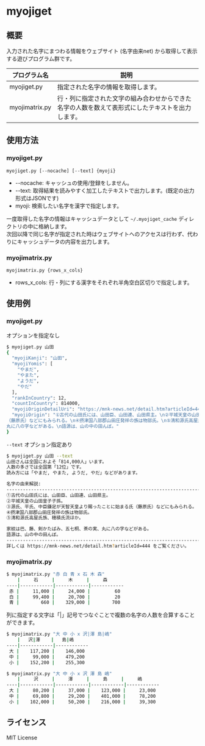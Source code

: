 # myojiget

## 概要

入力された名字にまつわる情報をウェブサイト (名字由来net) から取得して表示する遊びプログラム群です。

プログラム名     | 説明
---------------|---------------------------------
myojiget.py    | 指定された名字の情報を取得します。
myojimatrix.py | 行・列に指定された文字の組み合わせからできた名字の人数を数えて表形式にしたテキストを出力します。

## 使用方法

### myojiget.py

```myojiget.py [--nocache] [--text] {myoji}```

* --nocache: キャッシュの使用/登録をしません。
* --text: 取得結果を読みやすく加工したテキストで出力します。(既定の出力形式はJSONです)
* myoji: 検索したい名字を漢字で指定します。

一度取得した名字の情報はキャッシュデータとして
 `~/.myojiget_cache` ディレクトリの中に格納します。  
 次回以降で同じ名字が指定された時はウェブサイトへのアクセスは行わず、代わりにキャッシュデータの内容を出力します。

### myojimatrix.py

```myojimatrix.py {rows_x_cols}```

* rows_x_cols: 行・列にする漢字をそれぞれ半角空白区切りで指定します。

## 使用例

### myojiget.py

オプションを指定なし
```sh
$ myojiget.py 山田
{
  "myojiKanji": "山田",
  "myojiYomis": [
    "やまだ",
    "やまた",
    "ようだ",
    "やだ"
  ],
  "rankInCountry": 12,
  "countInCountry": 814000,
  "myojiOriginDetailUri": "https://mnk-news.net/detail.htm?articleId=444",
  "myojiOrigin": "①古代の山田氏には、山田臣、山田連、山田県主。\n②平城天皇の山田皇子子孫。\n③源氏、平氏、中臣鎌足が天智天皇より賜ったことに始まる氏
（藤原氏）などにもみられる。\n④摂津国八部郡山田庄発祥の族は物部氏。\n⑤清和源氏高屋氏族、穂積氏流ほか。\n\n家紋は巴、藤、剣かたばみ、五七桐、茶の実、
丸に八の字などがある。\n語源は、山の中の田んぼ。"
}
```

`--text` オプション指定あり
```sh
$ myojiget.py 山田 --text
山田さんは全国におよそ「814,000人」います。
人数の多さでは全国第「12位」です。
読み方には「やまだ, やまた, ようだ, やだ」などがあります。

名字の由来解説:
------------------------------------------------------------------------------------
①古代の山田氏には、山田臣、山田連、山田県主。
②平城天皇の山田皇子子孫。
③源氏、平氏、中臣鎌足が天智天皇より賜ったことに始まる氏（藤原氏）などにもみられる。
④摂津国八部郡山田庄発祥の族は物部氏。
⑤清和源氏高屋氏族、穂積氏流ほか。

家紋は巴、藤、剣かたばみ、五七桐、茶の実、丸に八の字などがある。
語源は、山の中の田んぼ。
------------------------------------------------------------------------------------
詳しくは https://mnk-news.net/detail.htm?articleId=444 をご覧ください。
```

### myojimatrix.py

```sh
$ myojimatrix.py "赤 白 青 x 石 木 森"
    |     石     |     木     |     森
----|------------|------------|------------
 赤 |     11,000 |     24,000 |         60
 白 |     99,400 |     20,700 |         20
 青 |        660 |    329,000 |        700
```

列に指定する文字は「|」記号でつなぐことで複数の名字の人数を合算することができます。
```sh
$ myojimatrix.py "大 中 小 x 沢|澤 島|嶋"
    |   沢|澤    |   島|嶋
----|------------|------------
 大 |    117,200 |    146,000
 中 |     99,000 |    479,200
 小 |    152,200 |    255,300

$ myojimatrix.py "大 中 小 x 沢 澤 島 嶋"
    |     沢     |     澤     |     島     |     嶋
----|------------|------------|------------|------------
 大 |     80,200 |     37,000 |    123,000 |     23,000
 中 |     69,800 |     29,200 |    401,000 |     78,200
 小 |    102,000 |     50,200 |    216,000 |     39,300
```

## ライセンス

MIT License
